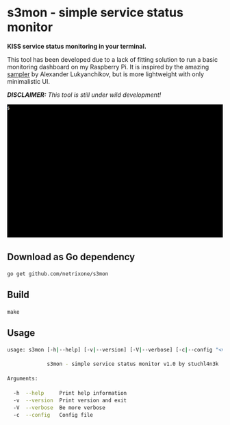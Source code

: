 # s3mon - simple service status monitor

**KISS service status monitoring in your terminal.**

This tool has been developed due to a lack of fitting solution to run a basic monitoring 
dashboard on my Raspberry Pi. It is inspired by the amazing
[sampler](https://github.com/sqshq/sampler) by Alexander Lukyanchikov, but is more
lightweight with only minimalistic UI.

_**DISCLAIMER:** This tool is still under wild development!_

![s3mon demo](doc/res/s3mon.gif)

## Download as Go dependency

`go get github.com/netrixone/s3mon`

## Build

`make`

## Usage

```bash
usage: s3mon [-h|--help] [-v|--version] [-V|--verbose] [-c|--config "<value>"]

             s3mon - simple service status monitor v1.0 by stuchl4n3k

Arguments:

  -h  --help     Print help information
  -v  --version  Print version and exit
  -V  --verbose  Be more verbose
  -c  --config   Config file

```
